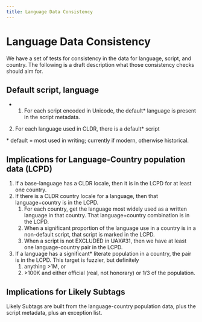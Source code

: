 ```yaml
---
title: Language Data Consistency
---
```


# Language Data Consistency

We have a set of tests for consistency in the data for language, script, and country. The following is a draft description what those consistency checks should aim for.

## Default script, language

- 1. For each script encoded in Unicode, the default\* language is present in the script metadata.
2. For each language used in CLDR, there is a default\* script

\* default = most used in writing; currently if modern, otherwise historical.

## Implications for Language-Country population data (LCPD)

1. If a base-language has a CLDR locale, then it is in the LCPD for at least one country.
2. If there is a CLDR country locale for a language, then that language+country is in the LCPD.
	1. For each country, get the language most widely used as a written language in that country. That language+country combination is in the LCPD.
	2. When a significant proportion of the language use in a country is in a non-default script, that script is marked in the LCPD.
	3. When a script is not EXCLUDED in UAX#31, then we have at least one language-country pair in the LCPD.
3. If a language has a significant\* literate population in a country, the pair is in the LCPD. This target is fuzzier, but definitely
	1. anything \>1M, or
	2. \>100K and either official (real, not honorary) or 1/3 of the population.

## Implications for Likely Subtags

Likely Subtags are built from the language-country population data, plus the script metadata, plus an exception list.

